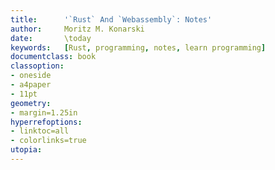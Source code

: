 ```yaml
---
title:      '`Rust` And `Webassembly`: Notes'
author:     Moritz M. Konarski
date:       \today
keywords:   [Rust, programming, notes, learn programming]
documentclass: book
classoption:
- oneside
- a4paper
- 11pt
geometry:
- margin=1.25in
hyperrefoptions:
- linktoc=all
- colorlinks=true
utopia:
---
```

